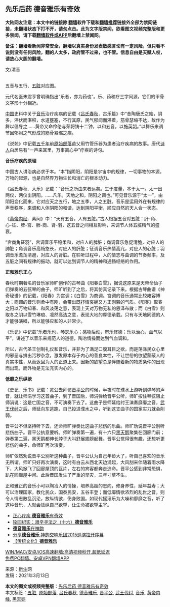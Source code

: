  <h2>先乐后药 德音雅乐有奇效</h2> <p class="notice"><b>大陆网友注意：本文中的链接除 <a href="https://github.com/bannedbook/fanqiang" >翻墙</a>软件下载和<a href="https://github.com/killgcd/justmysocks/blob/master/README.md">翻墙推荐</a>链接外全部为禁网链接，未翻墙状态下打不开，请勿点击。此为文字版禁闻，欲看图文视频完整版和更多禁闻，请下载<a href="https://github.com/bannedbook/fanqiang">翻墙软件或APP</a>后翻墙上禁闻网。</p><p>备注：翻墙看新闻非常安全，翻墙以真实身份发表敏感言论有一定风险，但只看不说则没有任何风险，翻的人太多，政府管不过来，也不管。信息自由是天赋人权，请放心大胆的翻墙。</b></p>  <div class="entry"> <p>文/清音</p> <p><br /> 五音与五行、<a href="https://www.bannedbook.org/bnews/tag/%e4%ba%94%e8%84%8f/" class="st_tag internal_tag" rel="tag" title="标签 五脏 下的日志">五脏</a>对应图。</p> <p>元代名医朱震亨曾明确指出“乐者，亦为药也”。乐、药和疗三字同源，它们的甲骨文字形十分相近。</p> <p><span class='wp_keywordlink_affiliate'><a href="https://www.bannedbook.org/" title="中国" target="_blank">中国</a></span>史料中关于<a href="https://www.bannedbook.org/bnews/tag/%e9%9f%b3%e4%b9%90/" class="st_tag internal_tag" rel="tag" title="标签 音乐 下的日志">音乐</a>治疗疾病的记载《<a href="https://www.bannedbook.org/bnews/tag/%E5%90%95%E6%B0%8F%E6%98%A5%E7%A7%8B/" class="st_tag internal_tag" rel="tag" title="标签 吕氏春秋 下的日志">吕氏春秋</a>．古乐篇》中“昔陶唐氏之始，阴多，滞伏而湛积，水道壅塞，不行其原，民气郁阏而滞着，筋骨瑟缩不达，故作为舞以倡导之……黄帝又命伶伦与荣将铸十二钟，以和五音，以施英韶。”以舞乐来调节因郁闷之气形成的筋骨紧缩之疾。</p> <p>《说苑》中记载<span class='wp_keywordlink'><a href="https://www.bannedbook.org/forum24/topic769.html" title="上下五千年历史真貌" target="_blank">五千年</a></span>前<a href="https://www.bannedbook.org/bnews/tag/%E5%8E%9F%E5%A7%8B%E9%83%A8%E8%90%BD/" class="st_tag internal_tag" rel="tag" title="标签 原始部落 下的日志">原始部落</a>苗父用竹管乐器为患者治疗疾病的故事。唐代<span class='wp_keywordlink'><a href="https://www.bannedbook.org/forum11/topic295.html" title="禁片：诗人的悲歌" target="_blank">诗人</a></span>白居易有“一声来耳里，万事离心中”疗疾的诗句。</p>  <p><b>音乐疗疾的原理</b></p> <p>中国古人讲治病必求于本。“本”指阴阳，阴阳是宇宙中的规律，一切事物的本源，万物的起源，也是自然界万物生长和消亡的根本动力。</p> <p>《吕氏春秋．大乐》记载：“音乐之所由来者远矣。生于度量，本于太一。太一出两仪，两仪出阴阳。……凡乐，天地之和，阴阳之调也。”可见音乐源于“太一”，由阴阳变化而来，它对应天之五行，地之五季，人之五脏。音乐是运用外在有规律的声音秩序，来调和人体阴阳的和谐，达到阴阳平衡，顺应自然的天人合一状态。</p> <p>《<span class='wp_keywordlink'><a href="https://www.bannedbook.org/forum24/topic3903.html" title="《黄帝内经》" target="_blank">黄帝内经</a></span>．素问》中：“天有五音，人有五脏。”古人根据五音对五脏：肝-角、心-征、脾-宫、肺-商、肾-羽，这五音之间相互影响，来调节人体五脏精气的盛衰。</p> <p>“宫商角征羽”，宫调音乐平稳柔和，对应人的脾脏；商调音乐急促清脆，对应人的肺脏；角调音乐高畅悠长，对应人的肝脏；征调音乐热情高亢，对应人的心脏；羽调音乐澹荡清邈，对应人的肾脏。在聆听过程中，人的情志与曲调的节奏频率，及五脏之间有规律的振动，就可以达到调节人的精神和通畅经络的作用。</p>  <p><b>正和雅乐正心</b></p> <p>春秋时期著名的音乐家师旷创作的古琴曲《阳春白雪》，据说这原来是天帝命仙子们弹奏的五弦琴的曲子，师旷听到了之后，将其仿真记录下来。根据古琴曲谱《神奇秘谱》的记载，《阳春》为宫调；《白雪》为商调。宫调的音乐通常比较雍容博大；商调的音乐则柔中有刚，会带出既抒情哀婉又方正刚毅的气质。《阳春》取春之阳以万物知春、和风淡荡之意，表现上天对万物无私的恩泽布散；而《白雪》则取冬之阴以雪竹琳琅、凛然高洁之意，表现大地的厚德承载。只有与天地同德的人才能够演唱，所以能够应和的人非常少。</p> <p>《乐记》中记载“乐者乐也，琴瑟乐心；感物后动，审乐修德；乐以治心，血气以平”，讲述了以音乐来规范人的道德，陶冶情操而达到气血调和。</p> <p>所以，古代圣王创制礼仪和音乐，并非为了满足口腹耳目之欲，而是荡涤民众心里的邪恶与排出污秽杂念，激发原本存于内心的善良本性，不让世俗的欲望蒙蔽人的真实本性，从而返回为人的正道上来。因新的欲望总是伴随着新的物质条件的出现而出现，而外物是无法充实内心的。</p> <p><b>低靡之乐纵欲</b></p>  <p>《史记．乐书》记载：灵公去拜访<a href="https://www.bannedbook.org/bnews/tag/%E6%99%8B%E5%B9%B3%E5%85%AC/" class="st_tag internal_tag" rel="tag" title="标签 晋平公 下的日志">晋平公</a>的时候，半夜时在濮水上游听到弹琴的声音，就让师涓学习这首曲子，到了晋国后，师涓弹给晋平公听。师旷按住琴弦阻止师涓说：这是亡国之音，不可演奏下去了。这曲子是师延给纣王演奏靡靡之音，<a href="https://www.bannedbook.org/bnews/tag/%E6%AD%A6%E7%8E%8B%E4%BC%90%E7%BA%A3/" class="st_tag internal_tag" rel="tag" title="标签 武王伐纣 下的日志">武王伐纣</a>之后，师延向东逃跑，自己投进濮水之中，听到这支曲子的国家实力就会削弱。</p> <p>晋平公不但坚持听下去，还命师旷弹奏比这曲子悲伤的乐曲。师旷劝说晋平公别听悲伤曲子。晋平公执意要听。师旷弹奏第一遍，有十六只<a href="https://www.bannedbook.org/bnews/tag/%e9%bb%91%e5%a4%a9%e9%b9%85/" class="st_tag internal_tag" rel="tag" title="标签 黑天鹅 下的日志">黑天鹅</a>聚集在回廊门前；弹奏第二遍，黑天鹅都伸长脖子大叫舒展翅膀起舞。晋平公觉得很有趣，还想听更悲伤的曲子，命师旷再次演奏。</p> <p>师旷依然劝说晋平公别听这种曲子，晋平公认为自己年龄大了，听自己喜欢的音乐无所谓。师旷只好再次演奏，这时有白云从西北天边涌起，大风刮来伴随着雨水降下，大风掀飞了回廊屋顶的瓦片，左右的宾客都奔走逃命。晋平公感到非常恐惧，趴在回廊屋中间。此后晋国发生了严重的旱灾，三年寸草不生。</p> <p>正和雅正的音乐小可以陶冶人的情操，培养高超的志向，修身养性，延年益寿；大可以治理国家，教化民众，国泰民安，五谷丰登；而低靡情欲浓烈的乱世之音，则令人情志散乱沉沦，放纵情欲，伤身败国。如现代摇滚乐为大噪和靡靡之音，听了这种音乐，人就会放纵自己欲望，让生命被欲望主宰。</p> <ul class='op-related-articles' title='相关阅读'> <li><a href='https://www.bannedbook.org/bnews/comments/20210221/1491020.html' target='_blank'>正心疗疾 <b>德音雅乐</b>有奇效</a></li> <li><a href='https://www.bannedbook.org/bnews/tculture/20170916/827046.html' target='_blank'>轮回纪实：艰辛寻法之（十六）<b>德音雅乐</b></a></li> <li><a href='https://www.bannedbook.org/bnews/comments/20160205/499371.html' target='_blank'><b>德音雅乐</b>在神韵</a></li> <li><a href='https://www.bannedbook.org/bnews/worldnews/20151003/456650.html' target='_blank'>分享<b>德音雅乐</b> 神韵交响乐团2015巡演拉开序幕</a></li> <li><a href='https://www.bannedbook.org/bnews/tculture/20150427/338027.html' target='_blank'>【传统文化】<b>德音雅乐</b></a></li> </ul> <p class="texttj"> <a href="https://github.com/bannedbook/fanqiang/wiki/V2ray%E6%9C%BA%E5%9C%BA" target="_blank">WIN/MAC/安卓/iOS高速翻墙:高清视频秒开,超低延迟</a><br/> <a href="https://github.com/bannedbook/fanqiang/wiki/%E7%A6%81%E9%97%BB%E7%BD%91%E5%AE%89%E5%8D%93%E7%BF%BB%E5%A2%99%E6%96%B0%E9%97%BBAPP" target="_blank">免费PC翻墙、安卓VPN翻墙APP</a></p> <p>来源：<span class='wp_keywordlink'><a href="https://www.bannedbook.org/forum2/topic1642.html" title="正见网《新生》" target="_blank">新生</a></span>网<br /> 发稿：2021年3月13日</p><a name='sharetosocial'></a>       <div><b>本文的图文或视频完整版</b>：<a href='https://www.bannedbook.org/bnews/comments/20210314/1504451.html'>先乐后药 德音雅乐有奇效</a></div>  </div><!--END ENTRY--> <div class="postfooter"> <div>本文标签：<a href="https://www.bannedbook.org/bnews/tag/%e4%ba%94%e8%84%8f/" rel="tag">五脏</a>, <a href="https://www.bannedbook.org/bnews/tag/%E5%8E%9F%E5%A7%8B%E9%83%A8%E8%90%BD/" rel="tag">原始部落</a>, <a href="https://www.bannedbook.org/bnews/tag/%E5%90%95%E6%B0%8F%E6%98%A5%E7%A7%8B/" rel="tag">吕氏春秋</a>, <a href="https://www.bannedbook.org/bnews/tag/%E5%BE%B7%E9%9F%B3%E9%9B%85%E4%B9%90/" rel="tag">德音雅乐</a>, <a href="https://www.bannedbook.org/bnews/tag/%E6%99%8B%E5%B9%B3%E5%85%AC/" rel="tag">晋平公</a>, <a href="https://www.bannedbook.org/bnews/tag/%E6%AD%A6%E7%8E%8B%E4%BC%90%E7%BA%A3/" rel="tag">武王伐纣</a>, <a href="https://www.bannedbook.org/bnews/tag/%e9%9f%b3%e4%b9%90/" rel="tag">音乐</a>, <a href="https://www.bannedbook.org/bnews/tag/%E9%BB%84%E5%B8%9D%E5%86%85%E7%BB%8F/" rel="tag">黄帝内经</a>, <a href="https://www.bannedbook.org/bnews/tag/%e9%bb%91%e5%a4%a9%e9%b9%85/" rel="tag">黑天鹅</a></div>  </div><!--END POSTFOOTER--> 